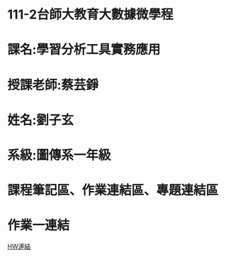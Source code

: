 # 111-2台師大教育大數據微學程
# 課名:學習分析工具實務應用
# 授課老師:蔡芸錚
# 姓名:劉子玄
# 系級:圖傳系一年級
# 課程筆記區、作業連結區、專題連結區
# 作業一連結
[HW連結](https://github.com/ntnukelly/LAT/blob/main/10%E5%80%8B%E5%95%8F%E9%A1%8C%E7%B5%B1%E6%95%B4.ipynb)
